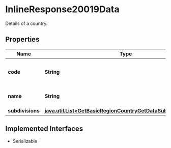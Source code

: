 

# InlineResponse20019Data

Details of a country.

## Properties

Name | Type | Description | Notes
------------ | ------------- | ------------- | -------------
**code** | **String** | ISO 3166-1 alpha-2 code of the country. |  [optional]
**name** | **String** | Name of the country. |  [optional]
**subdivisions** | [**java.util.List&lt;GetBasicRegionCountryGetDataSubdivisionsItems&gt;**](GetBasicRegionCountryGetDataSubdivisionsItems.md) |  |  [optional]


## Implemented Interfaces

* Serializable


